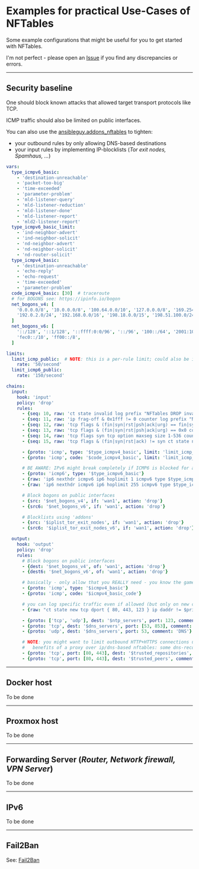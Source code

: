 # Examples for practical Use-Cases of NFTables

Some example configurations that might be useful for you to get started with NFTables.

I'm not perfect - please open an [Issue](https://github.com/ansibleguy/infra_nftables/issues/new) if you find any discrepancies or errors.

----

## Security baseline

One should block known attacks that allowed target transport protocols like TCP.

ICMP traffic should also be limited on public interfaces.

You can also use the [ansibleguy.addons_nftables](https://github.com/ansibleguy/addons_nftables) to tighten:
* your outbound rules by only allowing DNS-based destinations
* your input rules by implementing IP-blocklists (_Tor exit nodes, Spamhaus, ..._)

```yaml
vars:
  type_icmpv6_basic:
    - 'destination-unreachable'
    - 'packet-too-big'
    - 'time-exceeded'
    - 'parameter-problem'
    - 'mld-listener-query'
    - 'mld-listener-reduction'
    - 'mld-listener-done'
    - 'mld-listener-report'
    - 'mld2-listener-report'
  type_icmpv6_basic_limit:
    - 'ind-neighbor-advert'
    - 'ind-neighbor-solicit'
    - 'nd-neighbor-advert'
    - 'nd-neighbor-solicit'
    - 'nd-router-solicit'
  type_icmpv4_basic:
    - 'destination-unreachable'
    - 'echo-reply'
    - 'echo-request'
    - 'time-exceeded'
    - 'parameter-problem'
  code_icmpv4_basic: [30]  # traceroute
  # for BOGONS see: https://ipinfo.io/bogon
  net_bogons_v4: [
    '0.0.0.0/8', '10.0.0.0/8', '100.64.0.0/10', '127.0.0.0/8', '169.254.0.0/16', '172.16.0.0/12', '192.0.0.0/24',
    '192.0.2.0/24', '192.168.0.0/16', '198.18.0.0/15', '198.51.100.0/24', '203.0.113.0/24', '224.0.0.0/4', '240.0.0.0/4',
  ]
  net_bogons_v6: [
    '::/128', '::1/128', '::ffff:0:0/96', '::/96', '100::/64', '2001:10::/28', '2001:db8::/32', 'fc00::/7', 'fe80::/10',
    'fec0::/10', 'ff00::/8',
  ]

limits:
  limit_icmp_public:  # NOTE: this is a per-rule limit; could also be implemented as per-source limit
    rate: '50/second'
  limit_icmp6_public:
    rate: '150/second'

chains:
  input:
    hook: 'input'
    policy: 'drop'
    rules:
      - {seq: 10, raw: 'ct state invalid log prefix "NFTables DROP invalid states" drop'}
      - {seq: 11, raw: 'ip frag-off & 0x1fff != 0 counter log prefix "NFTables DROP IP fragments " drop'}
      - {seq: 12, raw: 'tcp flags & (fin|syn|rst|psh|ack|urg) == fin|syn|rst|psh|ack|urg counter log prefix "NFTables DROP TCP XMAS " drop'}
      - {seq: 13, raw: 'tcp flags & (fin|syn|rst|psh|ack|urg) == 0x0 counter log prefix "NFTables DROP TCP NULL " drop'}
      - {seq: 14, raw: 'tcp flags syn tcp option maxseg size 1-536 counter log prefix "NFTables DROP TCP MSS " drop'}
      - {seq: 15, raw: 'tcp flags & (fin|syn|rst|ack) != syn ct state new counter log prefix "NFTables DROP TCP SYN CT NEW " drop'}

      - {proto: 'icmp', type: '$type_icmpv4_basic', limit: 'limit_icmp_public'}
      - {proto: 'icmp', code: '$code_icmpv4_basic', limit: 'limit_icmp_public'}

      # BE AWARE: IPv6 might break completely if ICMP6 is blocked for any reason
      - {proto: 'icmp6', type: '$type_icmpv6_basic'}
      - {raw: 'ip6 nexthdr icmpv6 ip6 hoplimit 1 icmpv6 type $type_icmpv6_basic_limit limit limit_icmp6_public drop'}
      - {raw: 'ip6 nexthdr icmpv6 ip6 hoplimit 255 icmpv6 type $type_icmpv6_basic_limit limit limit_icmp6_public drop'}

      # Block bogons on public interfaces
      - {src: '$net_bogons_v4', if: 'wan1', action: 'drop'}
      - {src6: '$net_bogons_v6', if: 'wan1', action: 'drop'}

      # Blocklists using 'addons'
      - {src: '$iplist_tor_exit_nodes', if: 'wan1', action: 'drop'}
      - {src6: '$iplist_tor_exit_nodes_v6', if: 'wan1', action: 'drop'}

  output:
    hook: 'output'
    policy: 'drop'
    rules:
      # Block bogons on public interfaces
      - {dest: '$net_bogons_v4', of: 'wan1', action: 'drop'}
      - {dest6: '$net_bogons_v6', of: 'wan1', action: 'drop'}

      # basically - only allow that you REALLY need - you know the game
      - {proto: 'icmp', type: '$icmpv4_basic'}
      - {proto: 'icmp', code: '$icmpv4_basic_code'}

      # you can log specific traffic even if allowed (but only on new connections since you don't want to spam your logs..)    
      - {raw: "ct state new tcp dport { 80, 443, 123 } ip daddr != $private_ranges log prefix \"NFTables OUT PUBLIC \""}

      - {proto: ['tcp', 'udp'], dest: '$ntp_servers', port: 123, comment: 'NTP'}
      - {proto: 'tcp', dest: '$dns_servers', port: [53, 853], comment: 'DNS'}
      - {proto: 'udp', dest: '$dns_servers', port: 53, comment: 'DNS'}

      # NOTE: you might want to limit outbound HTTP+HTTPS connections using an outbound proxy like 'squid'
      #   benefits of a proxy over ip/dns-based nftables: some dns-records change every minute.. have fun
      - {proto: 'tcp', port: [80, 443], dest: '$trusted_repositories', comment: 'Updates'}
      - {proto: 'tcp', port: [80, 443], dest: '$trusted_peers', comment: 'Application traffic'}
```

----

## Docker host

To be done

----

## Proxmox host

To be done


----

## Forwarding Server (_Router, Network firewall, VPN Server_)

To be done


----

## IPv6

To be done

----

## Fail2Ban

See: [Fail2Ban](https://github.com/ansibleguy/infra_nftables/blob/latest/docs/Fail2Ban.md)
